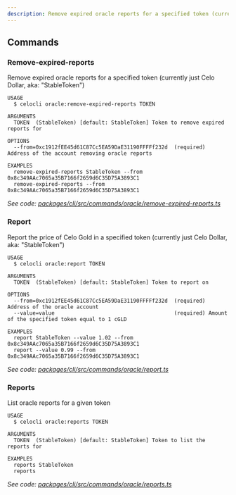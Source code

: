 ```yaml
---
description: Remove expired oracle reports for a specified token (currently just Celo Dollar, aka: "StableToken")
---
```


## Commands

### Remove-expired-reports

Remove expired oracle reports for a specified token (currently just Celo Dollar, aka: "StableToken")

```
USAGE
  $ celocli oracle:remove-expired-reports TOKEN

ARGUMENTS
  TOKEN  (StableToken) [default: StableToken] Token to remove expired reports for

OPTIONS
  --from=0xc1912fEE45d61C87Cc5EA59DaE31190FFFFf232d  (required) Address of the account removing oracle reports

EXAMPLES
  remove-expired-reports StableToken --from 0x8c349AAc7065a35B7166f2659d6C35D75A3893C1
  remove-expired-reports --from 0x8c349AAc7065a35B7166f2659d6C35D75A3893C1
```

_See code: [packages/cli/src/commands/oracle/remove-expired-reports.ts](https://github.com/celo-org/celo-monorepo/tree/master/packages/cli/src/commands/oracle/remove-expired-reports.ts)_

### Report

Report the price of Celo Gold in a specified token (currently just Celo Dollar, aka: "StableToken")

```
USAGE
  $ celocli oracle:report TOKEN

ARGUMENTS
  TOKEN  (StableToken) [default: StableToken] Token to report on

OPTIONS
  --from=0xc1912fEE45d61C87Cc5EA59DaE31190FFFFf232d  (required) Address of the oracle account
  --value=value                                      (required) Amount of the specified token equal to 1 cGLD

EXAMPLES
  report StableToken --value 1.02 --from 0x8c349AAc7065a35B7166f2659d6C35D75A3893C1
  report --value 0.99 --from 0x8c349AAc7065a35B7166f2659d6C35D75A3893C1
```

_See code: [packages/cli/src/commands/oracle/report.ts](https://github.com/celo-org/celo-monorepo/tree/master/packages/cli/src/commands/oracle/report.ts)_

### Reports

List oracle reports for a given token

```
USAGE
  $ celocli oracle:reports TOKEN

ARGUMENTS
  TOKEN  (StableToken) [default: StableToken] Token to list the reports for

EXAMPLES
  reports StableToken
  reports
```

_See code: [packages/cli/src/commands/oracle/reports.ts](https://github.com/celo-org/celo-monorepo/tree/master/packages/cli/src/commands/oracle/reports.ts)_
